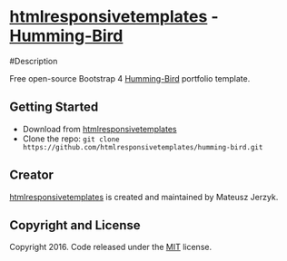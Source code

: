 # [htmlresponsivetemplates](http://htmlresponsivetemplates.com) - [Humming-Bird](http://htmlresponsivetemplates.com/project/humming-bird)

#Description

Free open-source Bootstrap 4 [Humming-Bird](http://htmlresponsivetemplates.com/project/humming-bird) portfolio template.

## Getting Started

* Download from [htmlresponsivetemplates](http://htmlresponsivetemplates.com/project/humming-bird)
* Clone the repo: `git clone https://github.com/htmlresponsivetemplates/humming-bird.git`

## Creator

[htmlresponsivetemplates](http://htmlresponsivetemplates.com) is created and maintained by Mateusz Jerzyk.

## Copyright and License

Copyright 2016. Code released under the [MIT](https://github.com/sky) license.
